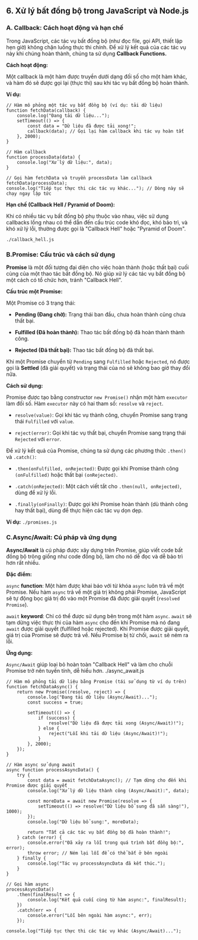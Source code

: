 ## 6. Xử lý bất đồng bộ trong JavaScript và Node.js

### A. Callback: Cách hoạt động và hạn chế

Trong JavaScript, các tác vụ bất đồng bộ (như đọc file, gọi API, thiết lập hẹn giờ) không chặn luồng thực thi chính. Để xử lý kết quả của các tác vụ này khi chúng hoàn thành, chúng ta sử dụng **Callback Functions.**

**Cách hoạt động:**

Một callback là một hàm được truyền dưới dạng đối số cho một hàm khác, và hàm đó sẽ được gọi lại (thực thi) sau khi tác vụ bất đồng bộ hoàn thành.

**Ví dụ:**

```
// Hàm mô phỏng một tác vụ bất đồng bộ (ví dụ: tải dữ liệu)
function fetchData(callback) {
    console.log("Đang tải dữ liệu...");
    setTimeout(() => {
        const data = "Dữ liệu đã được tải xong!";
        callback(data); // Gọi lại hàm callback khi tác vụ hoàn tất
    }, 2000);
}

// Hàm callback
function processData(data) {
    console.log("Xử lý dữ liệu:", data);
}

// Gọi hàm fetchData và truyền processData làm callback
fetchData(processData);
console.log("Tiếp tục thực thi các tác vụ khác..."); // Dòng này sẽ chạy ngay lập tức
```

**Hạn chế (Callback Hell / Pyramid of Doom):**

Khi có nhiều tác vụ bất đồng bộ phụ thuộc vào nhau, việc sử dụng callbacks lồng nhau có thể dẫn đến cấu trúc code khó đọc, khó bảo trì, và khó xử lý lỗi, thường được gọi là "Callback Hell" hoặc "Pyramid of Doom".

`./callback_hell.js`

### B.Promise: Cấu trúc và cách sử dụng

**Promise** là một đối tượng đại diện cho việc hoàn thành (hoặc thất bại) cuối cùng của một thao tác bất đồng bộ. Nó giúp xử lý các tác vụ bất đồng bộ một cách có tổ chức hơn, tránh "Callback Hell".

**Cấu trúc một Promise:**

Một Promise có 3 trạng thái:

- **Pending (Đang chờ):** Trạng thái ban đầu, chưa hoàn thành cũng chưa thất bại.

- **Fulfilled (Đã hoàn thành):** Thao tác bất đồng bộ đã hoàn thành thành công.

- **Rejected (Đã thất bại):** Thao tác bất đồng bộ đã thất bại.

Khi một Promise chuyển từ `Pending` sang `Fulfilled` hoặc `Rejected`, nó được gọi là **Settled** (đã giải quyết) và trạng thái của nó sẽ không bao giờ thay đổi nữa.

**Cách sử dụng:**

Promise được tạo bằng constructor `new Promise()` nhận một hàm `executor` làm đối số. Hàm `executor` này có hai tham số: `resolve` và `reject`.

- `resolve(value)`: Gọi khi tác vụ thành công, chuyển Promise sang trạng thái `Fulfilled` với `value`.

- `reject(error)`: Gọi khi tác vụ thất bại, chuyển Promise sang trạng thái `Rejected` với `error`.

Để xử lý kết quả của Promise, chúng ta sử dụng các phương thức `.then()` và `.catch()`:

- `.then(onFulfilled, onRejected)`: Được gọi khi Promise thành công `(onFulfilled)` hoặc thất bại `(onRejected)`.

- `.catch(onRejected)`: Một cách viết tắt cho `.then(null, onRejected)`, dùng để xử lý lỗi.

- `.finally(onFinally)`: Được gọi khi Promise hoàn thành (dù thành công hay thất bại), dùng để thực hiện các tác vụ dọn dẹp.

**Ví dụ:** `./promises.js`

### C.Async/Await: Cú pháp và ứng dụng

**Async/Await** là cú pháp được xây dựng trên Promise, giúp viết code bất đồng bộ trông giống như code đồng bộ, làm cho nó dễ đọc và dễ bảo trì hơn rất nhiều.

**Đặc điểm:**

`async` **function**: Một hàm được khai báo với từ khóa `async` luôn trả về một Promise. Nếu hàm `async` trả về một giá trị không phải Promise, JavaScript sẽ tự động bọc giá trị đó vào một Promise đã được giải quyết (`resolved Promise`).

`await` **keyword**: Chỉ có thể được sử dụng bên trong một hàm `async`. `await` sẽ tạm dừng việc thực thi của hàm `async` cho đến khi Promise mà nó đang `await` được giải quyết (fulfilled hoặc rejected). Khi Promise được giải quyết, giá trị của Promise sẽ được trả về. Nếu Promise bị từ chối, `await` sẽ ném ra lỗi.

**Ứng dụng:**

`Async/Await` giúp loại bỏ hoàn toàn "Callback Hell" và làm cho chuỗi Promise trở nên tuyến tính, dễ hiểu hơn.
./async_await.js

```
// Hàm mô phỏng tải dữ liệu bằng Promise (tái sử dụng từ ví dụ trên)
function fetchDataAsync() {
    return new Promise((resolve, reject) => {
        console.log("Đang tải dữ liệu (Async/Await)...");
        const success = true;

        setTimeout(() => {
            if (success) {
                resolve("Dữ liệu đã được tải xong (Async/Await)!");
            } else {
                reject("Lỗi khi tải dữ liệu (Async/Await)!");
            }
        }, 2000);
    });
}

// Hàm async sử dụng await
async function processAsyncData() {
    try {
        const data = await fetchDataAsync(); // Tạm dừng cho đến khi Promise được giải quyết
        console.log("Xử lý dữ liệu thành công (Async/Await):", data);

        const moreData = await new Promise(resolve => {
            setTimeout(() => resolve("Dữ liệu bổ sung đã sẵn sàng!"), 1000);
        });
        console.log("Dữ liệu bổ sung:", moreData);

        return "Tất cả các tác vụ bất đồng bộ đã hoàn thành!";
    } catch (error) {
        console.error("Đã xảy ra lỗi trong quá trình bất đồng bộ:", error);
        throw error; // Ném lại lỗi để có thể bắt ở bên ngoài
    } finally {
        console.log("Tác vụ processAsyncData đã kết thúc.");
    }
}

// Gọi hàm async
processAsyncData()
    .then(finalResult => {
        console.log("Kết quả cuối cùng từ hàm async:", finalResult);
    })
    .catch(err => {
        console.error("Lỗi bên ngoài hàm async:", err);
    });

console.log("Tiếp tục thực thi các tác vụ khác (Async/Await)...");
```
